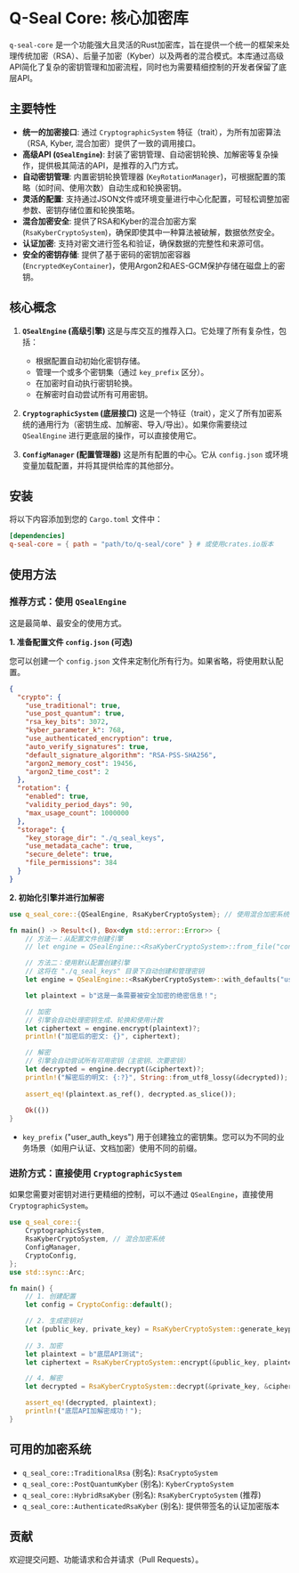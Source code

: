# Q-Seal Core: 核心加密库

`q-seal-core` 是一个功能强大且灵活的Rust加密库，旨在提供一个统一的框架来处理传统加密（RSA）、后量子加密（Kyber）以及两者的混合模式。本库通过高级API简化了复杂的密钥管理和加密流程，同时也为需要精细控制的开发者保留了底层API。

## 主要特性

- **统一的加密接口**: 通过 `CryptographicSystem` 特征（trait），为所有加密算法（RSA, Kyber, 混合加密）提供了一致的调用接口。
- **高级API (`QSealEngine`)**: 封装了密钥管理、自动密钥轮换、加解密等复杂操作，提供极其简洁的API，是推荐的入门方式。
- **自动密钥管理**: 内置密钥轮换管理器 (`KeyRotationManager`)，可根据配置的策略（如时间、使用次数）自动生成和轮换密钥。
- **灵活的配置**: 支持通过JSON文件或环境变量进行中心化配置，可轻松调整加密参数、密钥存储位置和轮换策略。
- **混合加密安全**: 提供了RSA和Kyber的混合加密方案 (`RsaKyberCryptoSystem`)，确保即使其中一种算法被破解，数据依然安全。
- **认证加密**: 支持对密文进行签名和验证，确保数据的完整性和来源可信。
- **安全的密钥存储**: 提供了基于密码的密钥加密容器 (`EncryptedKeyContainer`)，使用Argon2和AES-GCM保护存储在磁盘上的密钥。

## 核心概念

1.  **`QSealEngine` (高级引擎)**
    这是与库交互的推荐入口。它处理了所有复杂性，包括：
    -   根据配置自动初始化密钥存储。
    -   管理一个或多个密钥集（通过 `key_prefix` 区分）。
    -   在加密时自动执行密钥轮换。
    -   在解密时自动尝试所有可用密钥。

2.  **`CryptographicSystem` (底层接口)**
    这是一个特征（trait），定义了所有加密系统的通用行为（密钥生成、加解密、导入/导出）。如果你需要绕过 `QSealEngine` 进行更底层的操作，可以直接使用它。

3.  **`ConfigManager` (配置管理器)**
    这是所有配置的中心。它从 `config.json` 或环境变量加载配置，并将其提供给库的其他部分。

## 安装

将以下内容添加到您的 `Cargo.toml` 文件中：

```toml
[dependencies]
q-seal-core = { path = "path/to/q-seal/core" } # 或使用crates.io版本
```

## 使用方法

### 推荐方式：使用 `QSealEngine`

这是最简单、最安全的使用方式。

**1. 准备配置文件 `config.json` (可选)**

您可以创建一个 `config.json` 文件来定制化所有行为。如果省略，将使用默认配置。

```json
{
  "crypto": {
    "use_traditional": true,
    "use_post_quantum": true,
    "rsa_key_bits": 3072,
    "kyber_parameter_k": 768,
    "use_authenticated_encryption": true,
    "auto_verify_signatures": true,
    "default_signature_algorithm": "RSA-PSS-SHA256",
    "argon2_memory_cost": 19456,
    "argon2_time_cost": 2
  },
  "rotation": {
    "enabled": true,
    "validity_period_days": 90,
    "max_usage_count": 1000000
  },
  "storage": {
    "key_storage_dir": "./q_seal_keys",
    "use_metadata_cache": true,
    "secure_delete": true,
    "file_permissions": 384
  }
}
```

**2. 初始化引擎并进行加解密**

```rust
use q_seal_core::{QSealEngine, RsaKyberCryptoSystem}; // 使用混合加密系统

fn main() -> Result<(), Box<dyn std::error::Error>> {
    // 方法一：从配置文件创建引擎
    // let engine = QSealEngine::<RsaKyberCryptoSystem>::from_file("config.json", "user_auth_keys")?;

    // 方法二：使用默认配置创建引擎
    // 这将在 "./q_seal_keys" 目录下自动创建和管理密钥
    let engine = QSealEngine::<RsaKyberCryptoSystem>::with_defaults("user_auth_keys")?;

    let plaintext = b"这是一条需要被安全加密的绝密信息！";

    // 加密
    // 引擎会自动处理密钥生成、轮换和使用计数
    let ciphertext = engine.encrypt(plaintext)?;
    println!("加密后的密文: {}", ciphertext);

    // 解密
    // 引擎会自动尝试所有可用密钥（主密钥、次要密钥）
    let decrypted = engine.decrypt(&ciphertext)?;
    println!("解密后的明文: {:?}", String::from_utf8_lossy(&decrypted));
    
    assert_eq!(plaintext.as_ref(), decrypted.as_slice());
    
    Ok(())
}
```
*   `key_prefix` ("user_auth_keys") 用于创建独立的密钥集。您可以为不同的业务场景（如用户认证、文档加密）使用不同的前缀。

### 进阶方式：直接使用 `CryptographicSystem`

如果您需要对密钥对进行更精细的控制，可以不通过 `QSealEngine`，直接使用 `CryptographicSystem`。

```rust
use q_seal_core::{
    CryptographicSystem, 
    RsaKyberCryptoSystem, // 混合加密系统
    ConfigManager,
    CryptoConfig,
};
use std::sync::Arc;

fn main() {
    // 1. 创建配置
    let config = CryptoConfig::default();

    // 2. 生成密钥对
    let (public_key, private_key) = RsaKyberCryptoSystem::generate_keypair(&config).unwrap();
    
    // 3. 加密
    let plaintext = b"底层API测试";
    let ciphertext = RsaKyberCryptoSystem::encrypt(&public_key, plaintext, None).unwrap();

    // 4. 解密
    let decrypted = RsaKyberCryptoSystem::decrypt(&private_key, &ciphertext.to_string(), None).unwrap();

    assert_eq!(decrypted, plaintext);
    println!("底层API加解密成功！");
}
```

## 可用的加密系统

-   `q_seal_core::TraditionalRsa` (别名): `RsaCryptoSystem`
-   `q_seal_core::PostQuantumKyber` (别名): `KyberCryptoSystem`
-   `q_seal_core::HybridRsaKyber` (别名): `RsaKyberCryptoSystem` (推荐)
-   `q_seal_core::AuthenticatedRsaKyber` (别名): 提供带签名的认证加密版本

## 贡献

欢迎提交问题、功能请求和合并请求（Pull Requests）。
